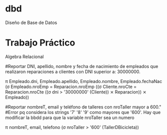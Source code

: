 # dbd
Diseño de Base de Datos

# Trabajo Práctico
Algebra Relacional

#Reportar DNI, apellido, nombre y fecha de nacimiento de empleados que realizaron reparaciones a clientes con DNI superior a: 30000000.

π Empleado.dni, Empleado.apellido, Empleado.nombre, Empleado.fechaNac (σ Empleado.nroEmp = Reparacion.nroEmp ((σ Cliente.nroCte = Reparacion.nroCte ((σ dni > '30000000' (Cliente)) ⨯ Reparacion)) ⨯ Empleado))

#Reportar nombreT, email y teléfono de talleres con nroTaller mayor a 600."
#Error pq considera los strings '7' '8' '9' como mayores que '600'. Hay que modificar la bbdd para que la variable nroTaller sea un numero

π nombreT, email, telefono (σ nroTaller > '600' (TallerDBicicleta))
